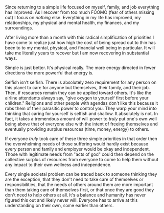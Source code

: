 Since returning to a simple life focused on myself, family, and job everything has improved. As I recover from too much FOOMO (fear of others missing out) I focus on *nothing* else. Everything in my life has improved, my relationships, my physical and mental health, my finances, and my surroundings.

After living more than a month with this radical simplification of priorities I have come to realize just how high the cost of being spread out to thin has been to to my mental, physical, and financial well being in particular. It will take me literally years to recover but I am now recovering in substantial ways.

Simple is just better. It's physical really. The more energy directed in fewer directions the more powerful that energy is.

Selfish isn't selfish. There is absolutely zero requirement for any person on this planet to care for  anyone but themselves, their family, and their job. Then, if resources remain they can be applied toward others. It's like the airline attendants always say, "give oxygen to yourself first before your children." Religions and other people with agendas don't like this because it robs them of their parasitic power to control you. They warp your mind into thinking that caring for yourself is selfish and shallow. It absolutely is not. In fact, it takes a tremendous amount of will power to *truly* put one's own well being above that of everyone else with the intent of freeing themselves and eventually providing surplus resources (time, money, energy) to others.

If everyone *truly* took care of these three simple priorities in that order then the overwhelming needs of those suffering would hardly exist because every person and family and employer would be okay and independent. Those with legitimate needs from "acts of god" could then depend on the collective surplus of resources from everyone to come to help them without any impact to their own wellness and independence.

Every single societal problem can be traced back to someone thinking they are the exception, that they don't need to take care of themselves or responsibilities, that the needs of others around them are more important than them taking care of themselves first, or that once they are good they don't need to help others at all. It's a balance and humanity has never figured this out and likely never will. Everyone has to arrive at this understanding on their own, some earlier than others.